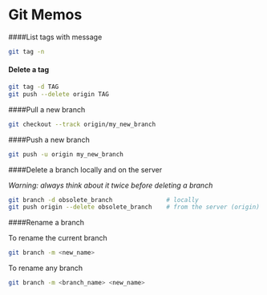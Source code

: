 Git Memos
=========

####List tags with message

```bash
git tag -n
```

#### Delete a tag

```bash
git tag -d TAG
git push --delete origin TAG
```

####Pull a new branch

```bash
git checkout --track origin/my_new_branch
```

####Push a new branch

```bash
git push -u origin my_new_branch
```

####Delete a branch locally and on the server

_Warning: always think about it twice before deleting a branch_

```bash
git branch -d obsolete_branch               # locally
git push origin --delete obsolete_branch    # from the server (origin)
```

####Rename a branch

To rename the current branch
```bash
git branch -m <new_name>
```

To rename any branch
```bash
git branch -m <branch_name> <new_name>
```
